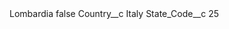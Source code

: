 <?xml version="1.0" encoding="UTF-8"?>
<CustomMetadata xmlns="http://soap.sforce.com/2006/04/metadata" xmlns:xsi="http://www.w3.org/2001/XMLSchema-instance" xmlns:xsd="http://www.w3.org/2001/XMLSchema">
    <label>Lombardia</label>
    <protected>false</protected>
    <values>
        <field>Country__c</field>
        <value xsi:type="xsd:string">Italy</value>
    </values>
    <values>
        <field>State_Code__c</field>
        <value xsi:type="xsd:string">25</value>
    </values>
</CustomMetadata>
